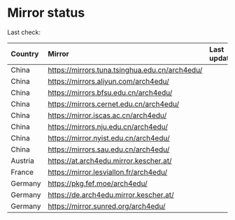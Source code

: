 <script src="./time.js"></script>
# Mirror status
Last check: <script type="text/javascript">localize(1721776954.4402087);</script>

|Country|Mirror|Last update|
|:------|:-----|:----------|
|China|https://mirrors.tuna.tsinghua.edu.cn/arch4edu/|<script type="text/javascript">localize(1721759594);</script>|
|China|https://mirrors.aliyun.com/arch4edu/|<script type="text/javascript">localize(1721716512);</script>|
|China|https://mirrors.bfsu.edu.cn/arch4edu/|<script type="text/javascript">localize(1721759594);</script>|
|China|https://mirrors.cernet.edu.cn/arch4edu/|<script type="text/javascript">localize(1721759594);</script>|
|China|https://mirror.iscas.ac.cn/arch4edu/|<script type="text/javascript">localize(1721759594);</script>|
|China|https://mirrors.nju.edu.cn/arch4edu/|<script type="text/javascript">localize(1721673297);</script>|
|China|https://mirror.nyist.edu.cn/arch4edu/|<script type="text/javascript">localize(1721716512);</script>|
|China|https://mirrors.sau.edu.cn/arch4edu/|<script type="text/javascript">localize(1721759594);</script>|
|Austria|https://at.arch4edu.mirror.kescher.at/|<script type="text/javascript">localize(1721759594);</script>|
|France|https://mirror.lesviallon.fr/arch4edu/|<script type="text/javascript">localize(1721716512);</script>|
|Germany|https://pkg.fef.moe/arch4edu/|<script type="text/javascript">localize(1721759594);</script>|
|Germany|https://de.arch4edu.mirror.kescher.at/|<script type="text/javascript">localize(1721759594);</script>|
|Germany|https://mirror.sunred.org/arch4edu/|<script type="text/javascript">localize(1721759594);</script>|

<script src="./tablefilter/tablefilter.js"></script>
<script src="./table.js"></script>